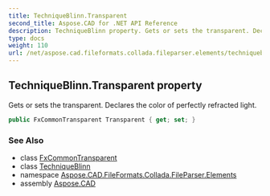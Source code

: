 ```yaml
---
title: TechniqueBlinn.Transparent
second_title: Aspose.CAD for .NET API Reference
description: TechniqueBlinn property. Gets or sets the transparent. Declares the color of perfectly refracted light
type: docs
weight: 110
url: /net/aspose.cad.fileformats.collada.fileparser.elements/techniqueblinn/transparent/
---
```

## TechniqueBlinn.Transparent property

Gets or sets the transparent. Declares the color of perfectly refracted light.

```csharp
public FxCommonTransparent Transparent { get; set; }
```

### See Also

* class [FxCommonTransparent](../../fxcommontransparent/)
* class [TechniqueBlinn](../)
* namespace [Aspose.CAD.FileFormats.Collada.FileParser.Elements](../../techniqueblinn/)
* assembly [Aspose.CAD](../../../)


